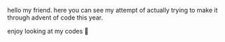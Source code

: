 hello my friend. here you can see my attempt of actually trying to make it through advent of code this year. 

enjoy looking at my codes 🌚
